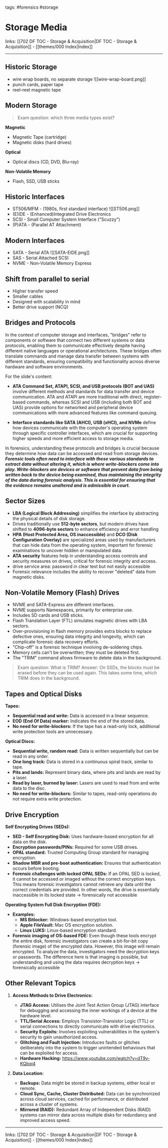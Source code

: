 tags: #forensics #storage

# Storage Media

links: [[702 DF TOC - Storage & Acquisition|DF TOC - Storage & Acquisition]] - [[themes/000 Index|Index]]

---

## Historic Storage

- wire wrap boards, no separate storage
![[wire-wrap-board.png]]
- punch cards, paper tape
- reel-reel magnetic tape

## Modern Storage

> Exam question: which three media types exist?

**Magnetic**

- Magnetic Tape (cartridge)
- Magnetic disks (hard drives)

**Optical**

- Optical discs (CD, DVD, Blu-ray)

**Non-Volatile Memory**

- Flash, SSD, USB sticks

## Historic Interfaces

- ST506/MFM - (1980s, first standard interface)
![[ST506.png]]
- (E)IDE - (Enhanced)Integrated Drive Electronics
- SCSI - Small Computer System Interface ("Scuzzy")
- (P)ATA - (Parallel AT Attachment)

## Modern Interfaces

- SATA - Serial ATA
![[SATA-EIDE.png]]
- SAS - Serial Attached SCSI
- NVME - Non-Volatile Memory Express

## Shift from parallel to serial

- Higher transfer speed
- Smaller cables
- Designed with scalability in mind
- Better drive support (NCQ)

## Bridges and Protocols

In the context of computer storage and interfaces, "bridges" refer to components or software that connect two different systems or data protocols, enabling them to communicate effectively despite having different native languages or operational architectures. These bridges often translate commands and manage data transfer between systems with different standards, ensuring compatibility and functionality across diverse hardware and software environments.

For the slide's content:

- **ATA Command Set, ATAPI, SCSI, and USB protocols (BOT and UAS)** involve different methods and standards for data transfer and device communication. ATA and ATAPI are more traditional with direct, register-based commands, whereas SCSI and USB (including both BOT and UAS) provide options for networked and peripheral device communications with more advanced features like command queuing.

- **Interface standards like SATA (AHCI), USB (xHCI), and NVMe** define how devices communicate with the computer's operating system through specific controller interfaces, which are crucial for supporting higher speeds and more efficient access to storage media.

In forensics, understanding these protocols and bridges is crucial because they determine how data can be accessed and read from storage devices. ***Forensic tools often need to interface with these various standards to extract data without altering it, which is where write-blockers come into play. Write-blockers are devices or software that prevent data from being written back to the device being examined, thus maintaining the integrity of the data during forensic analysis. This is essential for ensuring that the evidence remains unaltered and is admissible in court.***

## Sector Sizes

- **LBA (Logical Block Addressing)** simplifies the interface by abstracting the physical details of disk storage.
- Drives traditionally use **512-byte sectors**, but modern drives have shifted to **4096-byte sectors** to enhance efficiency and error handling
- **HPA (Host Protected Area, OS inaccessible)** and **DCO (Disk Configuration Overlay)** are specialized areas used by manufacturers that can hide data from the operating system, important for forensic examinations to uncover hidden or manipulated data.
- **ATA security** features help in understanding access controls and security measures on drives, critical for forensic integrity and access.
- drive service area: password in clear text but not easily accessible
- Forensic relevance includes the ability to recover "deleted" data from magnetic disks.

## Non-Volatile Memory (Flash) Drives

- NVME and SATA-Express are different interfaces.
- NVME supports Namespaces, primarily for enterprise use.
- Includes SD cards and USB sticks.
- Flash Translation Layer (FTL) simulates magnetic drives with LBA sectors.
- Over-provisioning in flash memory provides extra blocks to replace defective ones, ensuring data integrity and longevity, which can complicate forensic data recovery efforts.
- "Chip-off" is a forensic technique involving de-soldering chips.
- Memory cells can't be overwritten; they must be deleted first.
- The "TRIM" command allows firmware to delete data in the background.

> Exam question: What is TRIM?
> Answer: On SSDs, the blocks must be erased before they can be used again. This takes some time, which TRIM does in the background.

## Tapes and Optical Disks

**Tapes:**

- **Sequential read and write:** Data is accessed in a linear sequence.
- **EOD (End Of Data) marker:** Indicates the end of the stored data.
- **No need for write-blockers:** If the tape has a read-only lock, additional write protection tools are unnecessary.

**Optical Discs:**

- **Sequential write, random read:** Data is written sequentially but can be read in any order.
- **One long track:** Data is stored in a continuous spiral track, similar to tape.
- **Pits and lands:** Represent binary data, where pits and lands are read by a laser.
- **Read by laser, burned by laser:** Lasers are used to read from and write data to the disc.
- **No need for write-blockers:** Similar to tapes, read-only operations do not require extra write protection.

## Drive Encryption

**Self Encrypting Drives (SEDs):**

- **SED - Self Encrypting Disk:** Uses hardware-based encryption for all data on the disk.
- **Encryption passwords/PINs:** Required for some USB drives.
- **OPAL standard:** Trusted Computing Group standard for managing encryption.
- **Shadow MBR and pre-boot authentication:** Ensures that authentication occurs before booting.
- **Forensic challenges with locked OPAL SEDs:** If an OPAL SED is locked, it cannot be accessed or imaged without the correct encryption keys. This means forensic investigators cannot retrieve any data until the correct credentials are provided. In other words, the drive is essentially inaccessible in its locked state $\rightarrow$ forensically not accessible

**Operating System Full Disk Encryption (FDE):**

- **Examples:**
    - **MS Bitlocker:** Windows-based encryption tool.
    - **Apple FileVault:** Mac OS encryption solution.
    - **Linux LUKS:** Linux-based encryption standard.
- **Forensic imaging of OS-based FDE:** Even though these tools encrypt the entire disk, forensic investigators can create a bit-for-bit copy (forensic image) of the encrypted data. However, this image will remain encrypted. To analyze the data, investigators need the decryption keys or passwords. The difference here is that imaging is possible, but understanding and using the data requires decryption keys $\rightarrow$ forensically accessible


## Other Relevant Topics

1. **Access Methods to Drive Electronics:**
    
    - **JTAG Access:** Utilises the Joint Test Action Group (JTAG) interface for debugging and accessing the inner workings of a device at the hardware level.
    - **TTL/Serial Access:** Employs Transistor-Transistor Logic (TTL) or serial connections to directly communicate with drive electronics.
    - **Security Exploits:** Involves exploiting vulnerabilities in the system's security to gain unauthorized access.
    - **Glitching and Fault Injection:** Introduces faults or glitches deliberately into the system to trigger unintended behaviours that can be exploited for access.
    - **Hardware Hacking:** https://www.youtube.com/watch?v=dT9y-KQbqi4

2. **Data Location:**
    
    - **Backups:** Data might be stored in backup systems, either local or remote.
    - **Cloud Sync, Cache, Cluster Distributed:** Data can be synchronized across cloud services, cached for performance, or distributed across a cluster of systems.
    - **Mirrored (RAID):** Redundant Array of Independent Disks (RAID) systems can mirror data across multiple disks for redundancy and improved access speed.

---
links: [[702 DF TOC - Storage & Acquisition|DF TOC - Storage & Acquisition]] - [[themes/000 Index|Index]]